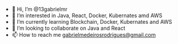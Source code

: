 - 👋 Hi, I’m @13gabrielmr
- 👀 I’m interested in Java, React, Docker, Kubernates amd AWS
- 🌱 I’m currently learning Blockchain, Docker, Kubernates and AWS
- 💞️ I’m looking to collaborate on Java and React
- 📫 How to reach me gabrielmedeirosrodrigues@gmail.com

<!---
13gabrielmr/13gabrielmr is a ✨ special ✨ repository because its `README.md` (this file) appears on your GitHub profile.
You can click the Preview link to take a look at your changes.
--->

